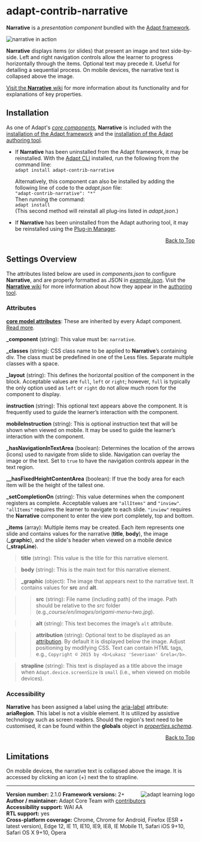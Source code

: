 # adapt-contrib-narrative  

**Narrative** is a *presentation component* bundled with the [Adapt framework](https://github.com/adaptlearning/adapt_framework).  

<img src="https://github.com/adaptlearning/documentation/blob/master/04_wiki_assets/plug-ins/images/narrative01.gif" alt="narrative in action">

**Narrative** displays items (or slides) that present an image and text side-by-side. Left and right navigation controls allow the learner to progress horizontally through the items. Optional text may precede it. Useful for detailing a sequential process. On mobile devices, the narrative text is collapsed above the image.

[Visit the **Narrative** wiki](https://github.com/adaptlearning/adapt-contrib-narrative/wiki) for more information about its functionality and for explanations of key properties.

## Installation

As one of Adapt's *[core components](https://github.com/adaptlearning/adapt_framework/wiki/Core-Plug-ins-in-the-Adapt-Learning-Framework#components),* **Narrative** is included with the [installation of the Adapt framework](https://github.com/adaptlearning/adapt_framework/wiki/Manual-installation-of-the-Adapt-framework#installation) and the [installation of the Adapt authoring tool](https://github.com/adaptlearning/adapt_authoring/wiki/Installing-Adapt-Origin).

* If **Narrative** has been uninstalled from the Adapt framework, it may be reinstalled.
With the [Adapt CLI](https://github.com/adaptlearning/adapt-cli) installed, run the following from the command line:  
`adapt install adapt-contrib-narrative`

    Alternatively, this component can also be installed by adding the following line of code to the *adapt.json* file:  
    `"adapt-contrib-narrative": "*"`  
    Then running the command:  
    `adapt install`  
    (This second method will reinstall all plug-ins listed in *adapt.json*.)  

* If **Narrative** has been uninstalled from the Adapt authoring tool, it may be reinstalled using the [Plug-in Manager](https://github.com/adaptlearning/adapt_authoring/wiki/Plugin-Manager).  
<div float align=right><a href="#top">Back to Top</a></div>

## Settings Overview

The attributes listed below are used in *components.json* to configure **Narrative**, and are properly formatted as JSON in [*example.json*](https://github.com/adaptlearning/adapt-contrib-narrative/blob/master/example.json). Visit the [**Narrative** wiki](https://github.com/adaptlearning/adapt-contrib-narrative/wiki) for more information about how they appear in the [authoring tool](https://github.com/adaptlearning/adapt_authoring/wiki).

### Attributes

[**core model attributes**](https://github.com/adaptlearning/adapt_framework/wiki/Core-model-attributes): These are inherited by every Adapt component. [Read more](https://github.com/adaptlearning/adapt_framework/wiki/Core-model-attributes).

**_component** (string): This value must be: `narrative`.

**_classes** (string): CSS class name to be applied to **Narrative**’s containing div. The class must be predefined in one of the Less files. Separate multiple classes with a space.

**_layout** (string): This defines the horizontal position of the component in the block. Acceptable values are `full`, `left` or `right`; however, `full` is typically the only option used as `left` or `right` do not allow much room for the component to display.

**instruction** (string): This optional text appears above the component. It is frequently used to guide the learner’s interaction with the component.   

**mobileInstruction** (string): This is optional instruction text that will be shown when viewed on mobile. It may be used to guide the learner’s interaction with the component.   

**_hasNavigationInTextArea** (boolean): Determines the location of the arrows (icons) used to navigate from slide to slide. Navigation can overlay the image or the text. Set to `true` to have the navigation controls appear in the text region.

**__hasFixedHeightContentArea** (boolean): If true the body area for each item will be the height of the tallest one.

**_setCompletionOn** (string): This value determines when the component registers as complete. Acceptable values are `"allItems"` and `"inview"`. `"allItems"` requires the learner to navigate to each slide. `"inview"` requires the **Narrative** component to enter the view port completely, top and bottom.

**_items** (array): Multiple items may be created. Each item represents one slide and contains values for the narrative (**title**, **body**), the image (**_graphic**), and the slide's header when viewed on a mobile device (**_strapLine**).

>**title** (string): This value is the title for this narrative element.

>**body** (string): This is the main text for this narrative element.

>**_graphic** (object): The image that appears next to the narrative text. It contains values for **src** and **alt**.

>>**src** (string): File name (including path) of the image. Path should be relative to the *src* folder (e.g.,*course/en/images/origami-menu-two.jpg*).

>>**alt** (string): This text becomes the image’s `alt` attribute.

>>**attribution** (string): Optional text to be displayed as an [attribution](https://wiki.creativecommons.org/Best_practices_for_attribution). By default it is displayed below the image. Adjust positioning by modifying CSS. Text can contain HTML tags, e.g., `Copyright © 2015 by <b>Lukasz 'Severiaan' Grela</b>`.

>**strapline** (string): This text is displayed as a title above the image when `Adapt.device.screenSize` is `small` (i.e., when viewed on mobile devices).  

### Accessibility  
**Narrative** has been assigned a label using the [aria-label](https://github.com/adaptlearning/adapt_framework/wiki/Aria-Labels) attribute: **ariaRegion**. This label is not a visible element. It is utilized by assistive technology such as screen readers. Should the region's text need to be customised, it can be found within the **globals** object in [*properties.schema*](https://github.com/adaptlearning/adapt-contrib-narrative/blob/master/properties.schema).   
<div float align=right><a href="#top">Back to Top</a></div>

## Limitations
 
On mobile devices, the narrative text is collapsed above the image. It is accessed by clicking an icon (+) next the to strapline.

----------------------------
**Version number:**  2.1.0   <a href="https://community.adaptlearning.org/" target="_blank"><img src="https://github.com/adaptlearning/documentation/blob/master/04_wiki_assets/plug-ins/images/adapt-logo-mrgn-lft.jpg" alt="adapt learning logo" align="right"></a> 
**Framework versions:** 2+  
**Author / maintainer:** Adapt Core Team with [contributors](https://github.com/adaptlearning/adapt-contrib-narrative/graphs/contributors)    
**Accessibility support:** WAI AA   
**RTL support:** yes  
**Cross-platform coverage:** Chrome, Chrome for Android, Firefox (ESR + latest version), Edge 12, IE 11, IE10, IE9, IE8, IE Mobile 11, Safari iOS 9+10, Safari OS X 9+10, Opera